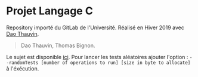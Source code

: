 # Projet Langage C

Repository importé du GitLab de l'Université. Réalisé en Hiver 2019 avec [Dao Thauvin](https://github.com/daothauvin/).

> Dao Thauvin, Thomas Bignon.

Le sujet est disponible [ici](docs/sujet.pdf).
Pour lancer les tests aléatoires ajouter l'option : 
`--randomTests [number of operations to run] [size in byte to allocate]`
à l'éxécution. 
